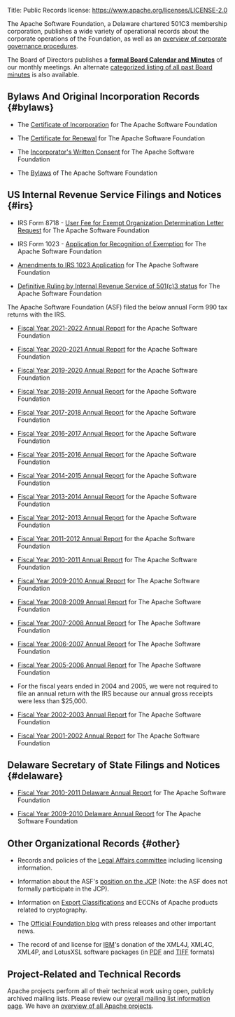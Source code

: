 Title: Public Records
license: https://www.apache.org/licenses/LICENSE-2.0



The Apache Software Foundation, a Delaware chartered 501C3 membership 
corporation, publishes a wide variety of operational records 
about the corporate operations of the Foundation, as well as 
an [overview of corporate governance procedures](/foundation/governance/).

The Board of Directors publishes a **[formal Board Calendar and Minutes](../board/calendar.html)** 
of our monthly meetings.  An alternate [categorized listing of 
all past Board minutes](https://whimsy.apache.org/board/minutes/) is also available.

## Bylaws And Original Incorporation Records  {#bylaws}

- The [Certificate of Incorporation](certificate.html) for The Apache
Software Foundation

- The [Certificate for Renewal](certificate.html) for The Apache Software
Foundation

- The [Incorporator's Written Consent](incorporator.html) for The Apache
Software Foundation

- The [Bylaws](../bylaws.html) of The Apache Software Foundation

## US Internal Revenue Service Filings and Notices  {#irs}

- IRS Form 8718 - [User Fee for Exempt Organization Determination Letter
Request](ASF-8718.pdf) for The Apache Software Foundation

- IRS Form 1023 - [Application for Recognition of Exemption](ASF-1023.pdf)
for The Apache Software Foundation

-  [Amendments to IRS 1023 Application](ASF-1023-Amendments.pdf) for The
Apache Software Foundation

-  [Definitive Ruling by Internal Revenue Service of 501(c)3
status](ASF-501c3.pdf) for The Apache Software Foundation

The Apache Software Foundation (ASF) filed the below annual Form 990 tax 
returns with the IRS. 

-  [Fiscal Year 2021-2022 Annual Report](990-2021.pdf) for the Apache
Software Foundation

-  [Fiscal Year 2020-2021 Annual Report](990-2020.pdf) for the Apache
Software Foundation

-  [Fiscal Year 2019-2020 Annual Report](990-2019.pdf) for the Apache
Software Foundation

-  [Fiscal Year 2018-2019 Annual Report](990-2018.pdf) for the Apache
Software Foundation

-  [Fiscal Year 2017-2018 Annual Report](990-2017.pdf) for the Apache
Software Foundation

-  [Fiscal Year 2016-2017 Annual Report](990-2016.pdf) for the Apache
Software Foundation

-  [Fiscal Year 2015-2016 Annual Report](990-2015.pdf) for the Apache
Software Foundation

-  [Fiscal Year 2014-2015 Annual Report](990-2014.pdf) for the Apache
Software Foundation

-  [Fiscal Year 2013-2014 Annual Report](990-2013.pdf) for the Apache
Software Foundation

-  [Fiscal Year 2012-2013 Annual Report](990-2012.pdf) for the Apache
Software Foundation

-  [Fiscal Year 2011-2012 Annual Report](990-2011.pdf) for the Apache
Software Foundation

-  [Fiscal Year 2010-2011 Annual Report](990-2010.pdf) for The Apache
Software Foundation

-  [Fiscal Year 2009-2010 Annual Report](990-2009.pdf) for The Apache
Software Foundation

-  [Fiscal Year 2008-2009 Annual Report](990-2008.pdf) for The Apache
Software Foundation

-  [Fiscal Year 2007-2008 Annual Report](990-2007.pdf) for The Apache
Software Foundation

-  [Fiscal Year 2006-2007 Annual Report](990-2006.pdf) for The Apache
Software Foundation

-  [Fiscal Year 2005-2006 Annual Report](990-2005.pdf) for The Apache
Software Foundation

-  For the fiscal years ended in 2004 and 2005, we 
were not required to file an annual return with the IRS because our annual 
gross receipts were less than $25,000.

-  [Fiscal Year 2002-2003 Annual Report](990-2002.pdf) for The Apache
Software Foundation

-  [Fiscal Year 2001-2002 Annual Report](990-2001.pdf) for The Apache
Software Foundation

## Delaware Secretary of State Filings and Notices  {#delaware}

-  [Fiscal Year 2010-2011 Delaware Annual Report](Delaware_e-filing_2011.pdf) for The Apache
Software Foundation

-  [Fiscal Year 2009-2010 Delaware Annual Report](Delaware_e-filing_2010.pdf) for The Apache
Software Foundation


## Other Organizational Records  {#other}

- Records and policies of the [Legal Affairs committee](../../legal/) including licensing information.

- Information about the ASF's [position on the JCP](../../jcp/) (Note: the ASF does not formally participate in the JCP).

- Information on [Export Classifications](../../licenses/exports/) and ECCNs of
Apache products related to cryptography.

- The [Official Foundation blog](http://blogs.apache.org/foundation/) with
press releases and other important news.

- The record of and license for [IBM](http://ibm.com/)'s donation of the
XML4J, XML4C, XML4P, and LotusXSL software packages (in
[PDF](IBM-XML-Licence-Grant.pdf) and [TIFF](IBM-XML-Licence-Grant.tif)
formats)

## Project-Related and Technical Records

Apache projects perform all of their technical work using open, publicly
archived mailing lists. Please review our [overall mailing list information
page](../mailinglists.html).  We have an [overview of all Apache projects](https://projects.apache.org/).
